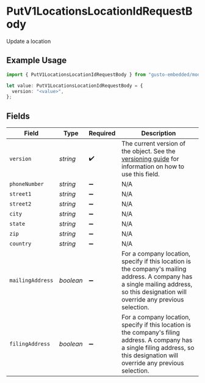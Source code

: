 # PutV1LocationsLocationIdRequestBody

Update a location

## Example Usage

```typescript
import { PutV1LocationsLocationIdRequestBody } from "gusto-embedded/models/operations";

let value: PutV1LocationsLocationIdRequestBody = {
  version: "<value>",
};
```

## Fields

| Field                                                                                                                                                                                | Type                                                                                                                                                                                 | Required                                                                                                                                                                             | Description                                                                                                                                                                          |
| ------------------------------------------------------------------------------------------------------------------------------------------------------------------------------------ | ------------------------------------------------------------------------------------------------------------------------------------------------------------------------------------ | ------------------------------------------------------------------------------------------------------------------------------------------------------------------------------------ | ------------------------------------------------------------------------------------------------------------------------------------------------------------------------------------ |
| `version`                                                                                                                                                                            | *string*                                                                                                                                                                             | :heavy_check_mark:                                                                                                                                                                   | The current version of the object. See the [versioning guide](https://docs.gusto.com/embedded-payroll/docs/idempotency) for information on how to use this field.                    |
| `phoneNumber`                                                                                                                                                                        | *string*                                                                                                                                                                             | :heavy_minus_sign:                                                                                                                                                                   | N/A                                                                                                                                                                                  |
| `street1`                                                                                                                                                                            | *string*                                                                                                                                                                             | :heavy_minus_sign:                                                                                                                                                                   | N/A                                                                                                                                                                                  |
| `street2`                                                                                                                                                                            | *string*                                                                                                                                                                             | :heavy_minus_sign:                                                                                                                                                                   | N/A                                                                                                                                                                                  |
| `city`                                                                                                                                                                               | *string*                                                                                                                                                                             | :heavy_minus_sign:                                                                                                                                                                   | N/A                                                                                                                                                                                  |
| `state`                                                                                                                                                                              | *string*                                                                                                                                                                             | :heavy_minus_sign:                                                                                                                                                                   | N/A                                                                                                                                                                                  |
| `zip`                                                                                                                                                                                | *string*                                                                                                                                                                             | :heavy_minus_sign:                                                                                                                                                                   | N/A                                                                                                                                                                                  |
| `country`                                                                                                                                                                            | *string*                                                                                                                                                                             | :heavy_minus_sign:                                                                                                                                                                   | N/A                                                                                                                                                                                  |
| `mailingAddress`                                                                                                                                                                     | *boolean*                                                                                                                                                                            | :heavy_minus_sign:                                                                                                                                                                   | For a company location, specify if this location is the company's mailing address. A company has a single mailing address, so this designation will override any previous selection. |
| `filingAddress`                                                                                                                                                                      | *boolean*                                                                                                                                                                            | :heavy_minus_sign:                                                                                                                                                                   | For a company location, specify if this location is the company's filing address. A company has a single filing address, so this designation will override any previous selection.   |